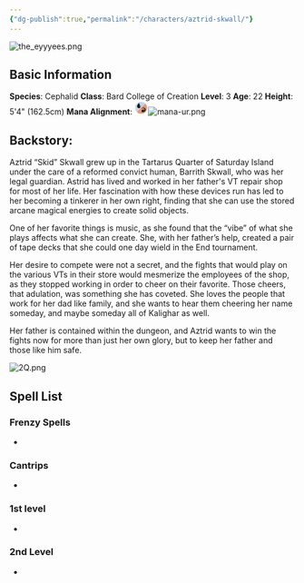 ```yaml
---
{"dg-publish":true,"permalink":"/characters/aztrid-skwall/"}
---
```


![the_eyyyees.png](/img/user/the_eyyyees.png)
## Basic Information
**Species**: Cephalid
**Class**: Bard College of Creation
**Level**: 3
**Age**: 22
**Height**: 5'4" (162.5cm)
**Mana Alignment**: <img src="https://github.com/AraMoks/kalighar-notes/blob/main/src/site/img/user/Content/Images/mana-ur.png" alt="Izzet" width="24" height="24">![mana-ur.png](/img/user/Content/Images/mana-ur.png)


## **Backstory**:

Aztrid “Skid” Skwall grew up in the Tartarus Quarter of Saturday Island under the care of a reformed convict human, Barrith Skwall, who was her legal guardian. Astrid has lived and worked in her father's VT repair shop for most of her life. Her fascination with how these devices run has led to her becoming a tinkerer in her own right, finding that she can use the stored arcane magical energies to create solid objects. 

One of her favorite things is music, as she found that the “vibe” of what she plays affects what she can create. She, with her father’s help, created a pair of tape decks that she could one day wield in the End tournament. 

Her desire to compete were not a secret, and the fights that would play on the various VTs in their store would mesmerize the employees of the shop, as they stopped working in order to cheer on their favorite. Those cheers, that adulation, was something she has coveted. She loves the people that work for her dad like family, and she wants to hear them cheering her name someday, and maybe someday all of Kalighar as well. 

Her father is contained within the dungeon, and Aztrid wants to win the fights now for more than just her own glory, but to keep her father and those like him safe.

![2Q.png](/img/user/2Q.png)
## Spell List

### Frenzy Spells
- 

### Cantrips 
- 

### 1st level
- 

### 2nd Level
- 